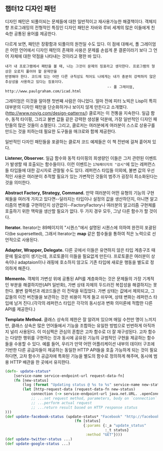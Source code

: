 ## 챕터12 디자인 패턴

디자인 패턴은 되풀이되는 문제들에 대한 일반적이고 재사용가능한 해결책이다. 객체지향 프로그래밍의 전형적인 특징인 디자인 패턴은 자바와 루비 세계의 많은 이들에게 친숙한 공통된 용어를 제공한다.

다르게 보면, 패턴은 장황함과 되풀이의 원천일 수도 있다. 이 점에 대해서, 폴 그레이엄은 어떤 언어에서 디자인 패턴의 존재와 사용은 문제를 손쉽게 푼 결론이라기 보다 그 언어 자체에 대한 약점을 나타내는 것이라고 평한 바 있다.
    
    내가 내 프로그램에서 패턴을 볼 때, 나는 그것이 문제의 징표라고 생각한다. 프로그램의 형상은 오로지 풀어야 할 문제만을
    반영해야 한다. 코드에 있는 어떤 다른 규칙성도 적어도 나에게는 내가 충분히 강력하지 않은 추상성을 사용하고 있다는 징표이다.
                                                   -- 폴 그레이엄, http://www.paulgraham.com/icad.html

그레이엄은 이것을 알아챈 첫번째 사람은 아니었다. 얼마 전에 피터 노빅은 Lisp이 특히 대부분의 디자인 패턴을 단순화하거나 보이지 않게 만든다고 소개했다.(http://www.novig.com/design-patterns/) 클로저는 이 전통을 지속한다. 일급 함수, 동적 타이핑, 그리고 불변 값들 같은 강력한 생성물 덕분에, 가장 일반적인 디자인 패턴들의 많은 것들이 소멸된다. 그리고, 클로저는 여러분에게 여러분이 스스로 상용구를 만드는 것을 피하는데 필요한 도구들을 매크로와 함께 제공한다.

일반적인 다자인 패턴들을 포괄하는 클로저 코드 예제들은 이 책 전반에 걸쳐 흩어져 있다.

**Listener, Observer.**  일급 함수와 동적 타이핑의 희생량인 이들은 그저 관련된 이벤트가 발생할 때 호출되는 함수들이다. 이런 이벤트는 `176페이지의 "감시"`에 있는 레퍼런스들 타입들에 대한 감시자로 관찰될 수도 있다. 레퍼런스 타입들 이외에, 불변 값의 우선적인 사용은 여러분이 추적할 필요가 있는 가변적인 것들의 범주가 굉장히 최소화된다는 것을 의미한다.

**Abstract Factory, Strategy, Command.**  만약 여러분이 어떤 유형의 기능의 구현체들을 여러개 가지고 있다면--달라지는 타입이나 설정의 값을 생산하던지, 아니면 알고리즘의 변화를 구현하던지 상관없이--FactoryFactory나 여러분의 알고리즘 구현체를 호출하기 위한 맥락을 생산할 필요가 없다. 두 가지 경우 모두, 그냥 다른 함수가 할 것이다.

**Iterator.**  Iterator는 89페이지의 "시퀀스"에서 설명된 시퀀스에 의하여 완전히 포괄된다(be supersetted), 그래서 Iterator는 **map** 같은 함수들을 통하여 적은 노력으로 선언적으로 사용된다. 

**Adapter, Wrapper, Delegate.**  다른 곳에서 이들은 유연하지 않은 타입 계층구조 때문에 필요성이 생기는데, 프로토콜이 이들을 필요없게 만든다. 프로토콜은 여러분이 상속이나 adaptaion이나 래핑에 호소하지 않고도 기존 타입에 새로운 행동을 별도로 정의하게 해준다.

**Memento.** 객체의 가변성 위에 공통된 API를 계층화하는 것은 문제들의 가장 기계적인 부분을 해결하지만(API 일반화), 가변 상태 자체의 두드러진 복잡성을 해결하지는 못한다. 불변 컬렉션과 레코드들은 이 전략을 뒤집었다. 가변 상태는 값에서 제외되고, 그 값들의 이전 버전들을 보관하는 것은 비용이 적게 들고 쉬우며, 상태 변화는 레퍼런스 타입에 남겨 진다.(각각의 레퍼런스 타입은 각각의 동시성과 변화 의미론에 적합한 다른 API를 제공한다.)
<!--Layering a common API over top the mutation of an object solves the most mechanical of problems (API generality), but does nothing to address the glaring complexity of the mutable state itself. Immutable collections and records invert this
strategy: mutable state is barred from values, retaining prior versions of those values is cheap and easy, and state transitions are left to reference types (each of which provides a different API to suit its respective concurrency and change semantics).-->

**Template Method.**  클래스 상속의 제한은 잘 알려져 있으며 매일 수천만 명이 느끼지만, 클래스 상속은 많은 언어들에서 기능을 조합하는 유일한 방법으로 빈번하게 아직까지 널리 사용된다. 이 미심쩍은 관심의 혼합은 고차 함수로 더 잘 재구성된다. 고차 함수는 다양한 행위를 구현하는 것과 동시에 공유된 기능의 규범적인 구현을 제공하는 함수들을 수용할 수 있다. 예를 들어, 우리가 만약 어떤 어플리케이션 내부의 데이터 구조에 기반한 다른 공급자들이 제공하는 동일한 HTTP API들을 호출 가능하게 되는 것이 필요하다면, 고차 함수가 공급자에 특화된 기능을 별도의 함수로 정의하게 해주며, 동시에 범용 HTTP 배관을 한 곳에서 유지한다. 
<!--The limitations of class inheritance are well-known and felt daily by millions, yet it is used widely, often as the sole way to compose functionality within many languages. This dubious mingling of concerns is better recast as a higher-order function that can accept functions implementing the variable behavior while providing a canonical implementation of shared functionality. For example, if we needed to be able to call equivalent HTTP APIs offered by different providers based on some appli-cation-internal data structure, a HOF would allow us to define the provider-specific functionality as a separate function, while keeping the universal HTTP plumbing in one place:-->

```clojure
(defn- update-status*
    [service-name service-endpoint-url request-data-fn]
    (fn [new-status]
        (log (format "Updating status @ %s to %s" service-name new-status))
        (let [http-request-data (request-data-fn new-status)
            connection (-> service-endpoint-url java.net.URL. .openConnection)]
            ;; ...set request method, parameters, body on `connection`
            ;; ...perform actual request
            ;; ...return result based on HTTP response status
)))
(def update-facebook-status (update-status* "Facebook" "http://facebook.com/apis/..."
                                (fn [status]
                                    {:params {:_a "update_status"
                                              :_t status}
                                     :method "GET"})))
(def update-twitter-status ...)
(def update-google-status ...)
```
